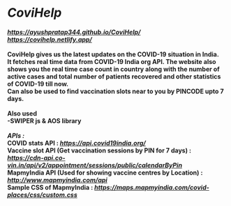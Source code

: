 # <b><i>CoviHelp </i></b>
<b><i> https://ayushpratap344.github.io/CoviHelp/ </i></b> <br>
<b><i>https://covihelp.netlify.app/</i></b>
<br>
<br>
<b>CoviHelp gives us the latest updates on the COVID-19 situation in India. <br> It fetches real time data from COVID-19 India org API. The website also shows you the real time case count in country along with the number of active cases and total number of patients recovered and other statistics of COVID-19 till now. <br>
Can also be used to find vaccination slots near to you by PINCODE upto 7 days.</b><br>
<br>
<b>Also used <br>
-SWIPER js & AOS library</b><br>
<br><b><i>APIs : </b></i><br>
<b>COVID stats API : <i>https://api.covid19india.org/</i> <br>
Vaccine slot API (Get vaccination sessions by PIN for 7 days) : <i>https://cdn-api.co-vin.in/api/v2/appointment/sessions/public/calendarByPin </i><br>
MapmyIndia API (Used for showing vaccine centres by Location) : <i>http://www.mapmyindia.com/api </i><br>
Sample CSS of MapmyIndia : <i>https://maps.mapmyindia.com/covid-places/css/custom.css</i> <br></b>


